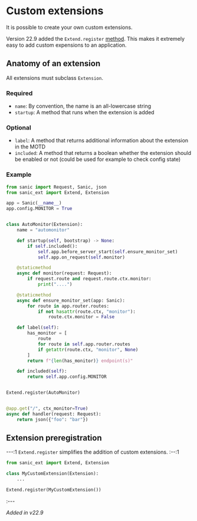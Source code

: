 # Custom extensions

It is possible to create your own custom extensions.

Version 22.9 added the `Extend.register` [method](#extension-preregistration). This makes it extremely easy to add custom expensions to an application.

## Anatomy of an extension

All extensions must subclass `Extension`.

### Required

- `name`: By convention, the name is an all-lowercase string
- `startup`: A method that runs when the extension is added

### Optional

- `label`: A method that returns additional information about the extension in the MOTD
- `included`: A method that returns a boolean whether the extension should be enabled or not (could be used for example to check config state)

### Example

```python
from sanic import Request, Sanic, json
from sanic_ext import Extend, Extension

app = Sanic(__name__)
app.config.MONITOR = True


class AutoMonitor(Extension):
    name = "automonitor"

    def startup(self, bootstrap) -> None:
        if self.included():
            self.app.before_server_start(self.ensure_monitor_set)
            self.app.on_request(self.monitor)

    @staticmethod
    async def monitor(request: Request):
        if request.route and request.route.ctx.monitor:
            print("....")

    @staticmethod
    async def ensure_monitor_set(app: Sanic):
        for route in app.router.routes:
            if not hasattr(route.ctx, "monitor"):
                route.ctx.monitor = False

    def label(self):
        has_monitor = [
            route
            for route in self.app.router.routes
            if getattr(route.ctx, "monitor", None)
        ]
        return f"{len(has_monitor)} endpoint(s)"

    def included(self):
        return self.app.config.MONITOR


Extend.register(AutoMonitor)


@app.get("/", ctx_monitor=True)
async def handler(request: Request):
    return json({"foo": "bar"})
```


## Extension preregistration

---:1
`Extend.register` simplifies the addition of custom extensions.
:--:1
```python
from sanic_ext import Extend, Extension

class MyCustomExtension(Extension):
    ...

Extend.register(MyCustomExtension())
```
:---

*Added in v22.9*
